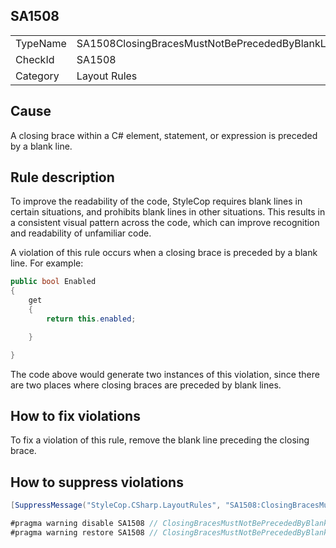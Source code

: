 ﻿## SA1508

<table>
<tr>
  <td>TypeName</td>
  <td>SA1508ClosingBracesMustNotBePrecededByBlankLine</td>
</tr>
<tr>
  <td>CheckId</td>
  <td>SA1508</td>
</tr>
<tr>
  <td>Category</td>
  <td>Layout Rules</td>
</tr>
</table>

## Cause

A closing brace within a C# element, statement, or expression is preceded by a blank line.

## Rule description

To improve the readability of the code, StyleCop requires blank lines in certain situations, and prohibits blank lines in other situations. This results in a consistent visual pattern across the code, which can improve recognition and readability of unfamiliar code.

A violation of this rule occurs when a closing brace is preceded by a blank line. For example:

```csharp
public bool Enabled
{
    get 
    { 
        return this.enabled; 

    }

}
```

The code above would generate two instances of this violation, since there are two places where closing braces are preceded by blank lines.

## How to fix violations

To fix a violation of this rule, remove the blank line preceding the closing brace.

## How to suppress violations

```csharp
[SuppressMessage("StyleCop.CSharp.LayoutRules", "SA1508:ClosingBracesMustNotBePrecededByBlankLine", Justification = "Reviewed.")]
```

```csharp
#pragma warning disable SA1508 // ClosingBracesMustNotBePrecededByBlankLine
#pragma warning restore SA1508 // ClosingBracesMustNotBePrecededByBlankLine
```
